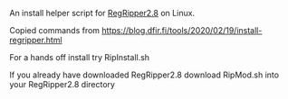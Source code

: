 An install helper script for [RegRipper2.8]( https://github.com/keydet89/RegRipper2.8) on Linux. 


Copied commands from https://blog.dfir.fi/tools/2020/02/19/install-regripper.html


For a hands off install try RipInstall.sh 


If you already have downloaded RegRipper2.8 download RipMod.sh into your RegRipper2.8 directory
